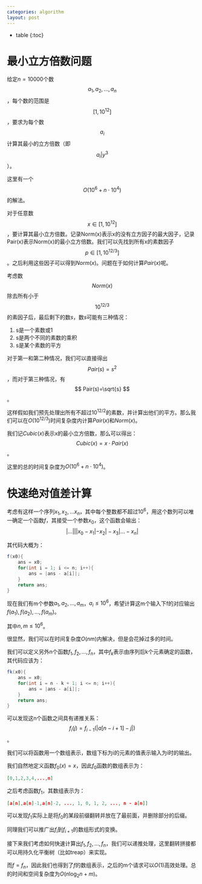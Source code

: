 ```yaml
---
categories: algorithm
layout: post
---
```


- table
{:toc}

# 最小立方倍数问题

给定$n=10000$个数
$$
a_1,a_2,\ldots, a_n
$$
，每个数的范围是
$$
[1,10^{12}]
$$
，要求为每个数
$$
a_i
$$
计算其最小的立方倍数（即
$$
a_i|y^3
$$
）。

这里有一个
$$
O(10^{6}+n\cdot10^4)
$$
的解法。

对于任意数
$$
x\in [1,10^{12}]
$$
，要计算其最小立方倍数。记录Norm(x)表示x的没有立方因子的最大因子，记录Pair(x)表示Norm(x)的最小立方倍数。我们可以先找到所有x的素数因子
$$
p\in [1,10^{12/3}]
$$
。之后利用这些因子可以得到$Norm(x)$。问题在于如何计算$Pair(x)$呢。

考虑数
$$
Norm(x)
$$
除去所有小于
$$
10^{12/3}
$$
的素因子后，最后剩下的数$s$，数$s$可能有三种情况：

1. s是一个素数或1
2. s是两个不同的素数的乘积
3. s是某个素数的平方

对于第一和第二种情况，我们可以直接得出
$$
Pair(s)=s^2
$$
，而对于第三种情况，有
$$
Pair(s)=\sqrt{s}
$$
。

这样假如我们预先处理出所有不超过$10^{12/2}$的素数，并计算出他们的平方。那么我们可以在$O(10^{12/3})$时间复杂度内计算$Pair(x)$和$Norm(x)$。

我们记$Cubic(x)$表示x的最小立方倍数，那么可以得出：
$$
Cubic(x)=x\cdot Pair(x)
$$
。

这里的总的时间复杂度为$O(10^{6}+n\cdot10^4)$。

# 快速绝对值差计算

考虑有这样一个序列$x_1,x_2,\ldots x_n$，其中每个整数都不超过$10^6$，用这个数列可以唯一确定一个函数$f$，其接受一个参数$x_0$，这个函数会输出：
$$
|\ldots|||x_0-x_1|-x_2|-x_3|\ldots-x_n|
$$


其代码大概为：

```java
f(x0){
    ans = x0;
    for(int i = 1; i <= n; i++){
		ans = |ans - a[i]|;       
    }
    return ans;
}
```

现在我们有m个参数$a_1,a_2,\ldots,a_m$，$a_i\leq 10^6$，希望计算这m个输入下f的对应输出$f(a_1),f(a_2),\ldots, f(a_m)$。

其中$n,m \leq 10^6$。

很显然，我们可以在时间复杂度$O(nm)$内解决，但是会花掉过多的时间。

我们可以定义另外n个函数$f_1,f_2,\ldots, f_n$，其中$f_k$表示由序列后k个元素确定的函数，其代码应该为：

```java
fk(x0){
    ans = x0;
    for(int i = n - k + 1; i <= n; i++){
		ans = |ans - a[i]|;       
    }
    return ans;
}
```

可以发现这n个函数之间具有递推关系：
$$
f_i(j)=f_{i-1}(|a[n-i+1]-j|)
$$
。

我们可以将函数用一个数组表示，数组下标为i的元素的值表示输入为i时的输出。

我们自然地定义函数$f_{0}(x)=x$，因此$f_{0}$函数的数组表示为：

```json
[0,1,2,3,4,...,n]
```

之后考虑函数$f_1$，其数组表示为：

```json
[a[n],a[n]-1,a[n]-2, ..., 1, 0, 1, 2, ..., n - a[n]]
```

可以发现$f_1$实际上是将$f_0$的某段前缀翻转并放在了最前面，并删除部分的后缀。

同理我们可以推广出$f_i$到$f_{i+1}$的数组形式的变换。

接下来我们考虑如何快速计算出$f_1,f_2,\ldots, f_n$，我们可以递推处理，这里翻转拼接都可以用持久化平衡树（比如treap）来实现。

而$f=f_n$，因此我们也得到了$f$的数组表示，之后的m个请求可以$O(1)$高效处理。总的时间和空间复杂度为$O(n\log_2n+m)$。







